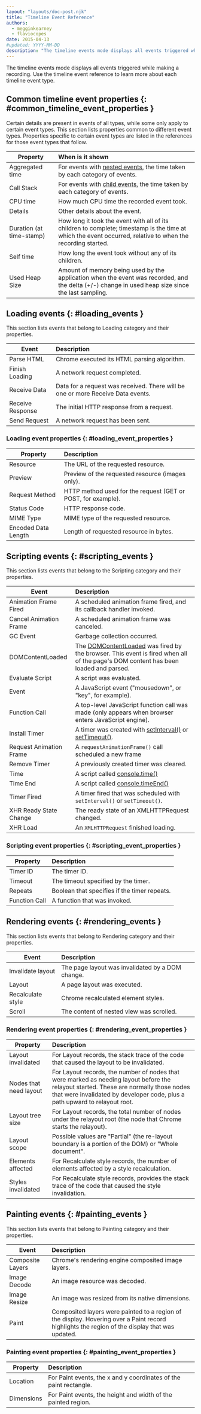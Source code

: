 ```yaml
---
layout: "layouts/doc-post.njk"
title: "Timeline Event Reference"
authors:
  - megginkearney
  - flaviocopes
date: 2015-04-13
#updated: YYYY-MM-DD
description: "The timeline events mode displays all events triggered while making a recording. Use the timeline event reference to learn more about each timeline event type."
---
```


The timeline events mode displays all events triggered while making a recording. Use the timeline
event reference to learn more about each timeline event type.

## Common timeline event properties {: #common_timeline_event_properties }

Certain details are present in events of all types, while some only apply to certain event types.
This section lists properties common to different event types. Properties specific to certain event
types are listed in the references for those event types that follow.

<table><thead><tr><th>Property</th><th style="text-align: left">When is it shown</th></tr></thead><tbody><tr><td>Aggregated time</td><td style="text-align: left">For events with <a href="/docs/devtools/evaluate-performance/timeline-tool#view-nested-events">nested events</a>, the time taken by each category of events.</td></tr><tr><td>Call Stack</td><td style="text-align: left">For events with <a href="/docs/devtools/evaluate-performance/timeline-tool#view-nested-events">child events</a>, the time taken by each category of events.</td></tr><tr><td>CPU time</td><td style="text-align: left">How much CPU time the recorded event took.</td></tr><tr><td>Details</td><td style="text-align: left">Other details about the event.</td></tr><tr><td>Duration (at time-stamp)</td><td style="text-align: left">How long it took the event with all of its children to complete; timestamp is the time at which the event occurred, relative to when the recording started.</td></tr><tr><td>Self time</td><td style="text-align: left">How long the event took without any of its children.</td></tr><tr><td>Used Heap Size</td><td style="text-align: left">Amount of memory being used by the application when the event was recorded, and the delta (+/-) change in used heap size since the last sampling.</td></tr></tbody></table>

## Loading events {: #loading_events }

This section lists events that belong to Loading category and their properties.

<table><thead><tr><th>Event</th><th style="text-align: left">Description</th></tr></thead><tbody><tr><td>Parse HTML</td><td style="text-align: left">Chrome executed its HTML parsing algorithm.</td></tr><tr><td>Finish Loading</td><td style="text-align: left">A network request completed.</td></tr><tr><td>Receive Data</td><td style="text-align: left">Data for a request was received. There will be one or more Receive Data events.</td></tr><tr><td>Receive Response</td><td style="text-align: left">The initial HTTP response from a request.</td></tr><tr><td>Send Request</td><td style="text-align: left">A network request has been sent.</td></tr></tbody></table>

### Loading event properties {: #loading_event_properties }

<table><thead><tr><th>Property</th><th style="text-align: left">Description</th></tr></thead><tbody><tr><td>Resource</td><td style="text-align: left">The URL of the requested resource.</td></tr><tr><td>Preview</td><td style="text-align: left">Preview of the requested resource (images only).</td></tr><tr><td>Request Method</td><td style="text-align: left">HTTP method used for the request (GET or POST, for example).</td></tr><tr><td>Status Code</td><td style="text-align: left">HTTP response code.</td></tr><tr><td>MIME Type</td><td style="text-align: left">MIME type of the requested resource.</td></tr><tr><td>Encoded Data Length</td><td style="text-align: left">Length of requested resource in bytes.</td></tr></tbody></table>

## Scripting events {: #scripting_events }

This section lists events that belong to the Scripting category and their properties.

<table><thead><tr><th>Event</th><th style="text-align: left">Description</th></tr></thead><tbody><tr><td>Animation Frame Fired</td><td style="text-align: left">A scheduled animation frame fired, and its callback handler invoked.</td></tr><tr><td>Cancel Animation Frame</td><td style="text-align: left">A scheduled animation frame was canceled.</td></tr><tr><td>GC Event</td><td style="text-align: left">Garbage collection occurred.</td></tr><tr><td>DOMContentLoaded</td><td style="text-align: left">The <a href="https://developer.mozilla.org/docs/Web/Events/DOMContentLoaded">DOMContentLoaded</a> was fired by the browser. This event is fired when all of the page's DOM content has been loaded and parsed.</td></tr><tr><td>Evaluate Script</td><td style="text-align: left">A script was evaluated.</td></tr><tr><td>Event</td><td style="text-align: left">A JavaScript event ("mousedown", or "key", for example).</td></tr><tr><td>Function Call</td><td style="text-align: left">A top-level JavaScript function call was made (only appears when browser enters JavaScript engine).</td></tr><tr><td>Install Timer</td><td style="text-align: left">A timer was created with <a href="https://developer.mozilla.org/docs/Web/API/WindowTimers/setInterval">setInterval()</a> or <a href="https://developer.mozilla.org/docs/Web/API/WindowTimers/setTimeout">setTimeout()</a>.</td></tr><tr><td>Request Animation Frame</td><td style="text-align: left">A <code translate="no" dir="ltr">requestAnimationFrame()</code> call scheduled a new frame</td></tr><tr><td>Remove Timer</td><td style="text-align: left">A previously created timer was cleared.</td></tr><tr><td>Time</td><td style="text-align: left">A script called <a href="/docs/devtools/console/reference#consoletimelabel">console.time()</a></td></tr><tr><td>Time End</td><td style="text-align: left">A script called <a href="/docs/devtools/console/reference#consoletimeendlabel">console.timeEnd()</a></td></tr><tr><td>Timer Fired</td><td style="text-align: left">A timer fired that was scheduled with <code translate="no" dir="ltr">setInterval()</code> or <code translate="no" dir="ltr">setTimeout()</code>.</td></tr><tr><td>XHR Ready State Change</td><td style="text-align: left">The ready state of an XMLHTTPRequest changed.</td></tr><tr><td>XHR Load</td><td style="text-align: left">An <code translate="no" dir="ltr">XMLHTTPRequest</code> finished loading.</td></tr></tbody></table>

### Scripting event properties {: #scripting_event_properties }

<table><thead><tr><th>Property</th><th style="text-align: left">Description</th></tr></thead><tbody><tr><td>Timer ID</td><td style="text-align: left">The timer ID.</td></tr><tr><td>Timeout</td><td style="text-align: left">The timeout specified by the timer.</td></tr><tr><td>Repeats</td><td style="text-align: left">Boolean that specifies if the timer repeats.</td></tr><tr><td>Function Call</td><td style="text-align: left">A function that was invoked.</td></tr></tbody></table>

## Rendering events {: #rendering_events }

This section lists events that belong to Rendering category and their properties.

<table><thead><tr><th>Event</th><th style="text-align: left">Description</th></tr></thead><tbody><tr><td>Invalidate layout</td><td style="text-align: left">The page layout was invalidated by a DOM change.</td></tr><tr><td>Layout</td><td style="text-align: left">A page layout was executed.</td></tr><tr><td>Recalculate style</td><td style="text-align: left">Chrome recalculated element styles.</td></tr><tr><td>Scroll</td><td style="text-align: left">The content of nested view was scrolled.</td></tr></tbody></table>

### Rendering event properties {: #rendering_event_properties }

<table><thead><tr><th>Property</th><th style="text-align: left">Description</th></tr></thead><tbody><tr><td>Layout invalidated</td><td style="text-align: left">For Layout records, the stack trace of the code that caused the layout to be invalidated.</td></tr><tr><td>Nodes that need layout</td><td style="text-align: left">For Layout records, the number of nodes that were marked as needing layout before the relayout started. These are normally those nodes that were invalidated by developer code, plus a path upward to relayout root.</td></tr><tr><td>Layout tree size</td><td style="text-align: left">For Layout records, the total number of nodes under the relayout root (the node that Chrome starts the relayout).</td></tr><tr><td>Layout scope</td><td style="text-align: left">Possible values are "Partial" (the re-layout boundary is a portion of the DOM) or "Whole document".</td></tr><tr><td>Elements affected</td><td style="text-align: left">For Recalculate style records, the number of elements affected by a style recalculation.</td></tr><tr><td>Styles invalidated</td><td style="text-align: left">For Recalculate style records, provides the stack trace of the code that caused the style invalidation.</td></tr></tbody></table>

## Painting events {: #painting_events }

This section lists events that belong to Painting category and their properties.

<table><thead><tr><th>Event</th><th style="text-align: left">Description</th></tr></thead><tbody><tr><td>Composite Layers</td><td style="text-align: left">Chrome's rendering engine composited image layers.</td></tr><tr><td>Image Decode</td><td style="text-align: left">An image resource was decoded.</td></tr><tr><td>Image Resize</td><td style="text-align: left">An image was resized from its native dimensions.</td></tr><tr><td>Paint</td><td style="text-align: left">Composited layers were painted to a region of the display. Hovering over a Paint record highlights the region of the display that was updated.</td></tr></tbody></table>

### Painting event properties {: #painting_event_properties }

<table><thead><tr><th>Property</th><th style="text-align: left">Description</th></tr></thead><tbody><tr><td>Location</td><td style="text-align: left">For Paint events, the x and y coordinates of the paint rectangle.</td></tr><tr><td>Dimensions</td><td style="text-align: left">For Paint events, the height and width of the painted region.</td></tr></tbody></table>

[1]: /docs/devtools/evaluate-performance/timeline-tool#view-nested-events
[2]: /docs/devtools/evaluate-performance/timeline-tool#view-nested-events
[3]: https://developer.mozilla.org/docs/Web/Events/DOMContentLoaded
[4]: https://developer.mozilla.org/docs/Web/API/WindowTimers/setInterval
[5]: https://developer.mozilla.org/docs/Web/API/WindowTimers/setTimeout
[6]: /docs/devtools/console/reference#consoletimelabel
[7]: /docs/devtools/console/reference#consoletimeendlabel

